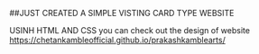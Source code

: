 ##JUST CREATED A SIMPLE VISTING CARD TYPE WEBSITE

USINH HTML AND CSS 
you can check out the design of website
https://chetankambleofficial.github.io/prakashkamblearts/
